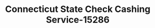 ---
f_zip-code: 6105
f_state-code: CT
title: Connecticut State Check Cashing Service-15286
f_phone: 860-232-7226
f_city-only: Hartford
f_address: 494 Farmington Ave Hartford
f_location-unique-id: '15286'
slug: connecticut-state-check-cashing-service-15286
updated-on: '2024-05-30T13:46:58.046Z'
created-on: '2024-05-30T13:36:59.803Z'
published-on: '2024-05-30T13:54:32.469Z'
f_city-state: cms/city/hartford-ct.md
f_company: cms/company/connecticut-state-check-cashing-service.md
f_state: cms/state/connecticut.md
layout: '[payday-loan].html'
tags: payday-loan
---